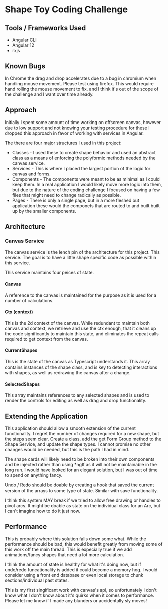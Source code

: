 # Shape Toy Coding Challenge

## Tools / Frameworks Used
* Angular CLI
* Angular 12
* rxjs

## Known Bugs
In Chrome the drag and drop accelerates due to a bug in chromium when handling mouse movement.
Please test using firefox. This would require hand rolling the mouse movement to fix, and I think it's out of the scope of the challenge and I want over time already.

## Approach

Initially I spent some amount of time working on offscreen canvas, however due to low support and not knowing your testing procedure for these I dropped this approach in favor of working with services in Angular. 

The there are four major structures I used in this project:
* Classes - I used these to create shape behavior and used an abstract class as a means of enforcing the polyformic methods needed by the canvas service. 
* Services - This is where I placed the largest portion of the logic for canvas and forms.
* Components - The components were meant to be as minimal as I could keep them. In a real application I would likely move more logic into them, but due to the nature of the coding challenge I focused on having a few files that might need to change radically as possible.
* Pages - There is only a single page, but in a more fleshed out application these would the componets that are routed to and built built up by the smaller components. 

## Architecture

### Canvas Service
The canvas service is the lench pin of the architecture for this project. This service. The goal is to have a little shape specific code as possible within this service.

This service maintains four peices of state.
#### Canvas
A reference to the canvas is maintained for the purpose as it is used for a number of calculations. 
#### Ctx (context)
This is the 2d context of the canvas. While redundant to maintain both canvas and context, we retrieve and use the ctx enough, that it cleans up the code significantly to maintain this state, and eliminates the repeat calls required to get context from the canvas.
#### CurrentShapes
This is the state of the canvas as Typescript understands it. This array contains instances of the shape class, and is key to detecting interactions with shapes, as well as redrawing the canvas after a change.
#### SelectedShapes
This array maintains references to any selected shapes and is used to render the controls for editing as well as drag and drop functionality.


## Extending the Application
This application should allow a smooth extension of the current functionality. I regret the number of changes required for a new shape, but the steps seem clear. Create a class, add the get Form Group method to the Shape Service, and update the shape types. I cannot promise no other changes would be needed, but this is the path I had in mind. 

The shape cards will likely need to be broken into their own components and be injected rather than using *ngIf as it will not be maintainable in the long run. I would have looked for an elegant solution, but I was out of time to spend on anything fancy.

Undo / Redo should be doable by creating a hook that saved the current version of the arrays to some type of state. Similar with save functionality.

I think this system MAY break if we tried to allow free drawing or handles to pivot arcs. It might be doable as state on the individual class for an Arc, but I can't imagine how to do it just now. 

## Performance
This is probably where this solution falls down some what. While the performance should be bad, this would benefit greatly from moving some of this work off the main thread. This is expecially true if we add animations/fancy shapes that need a lot more calculation. 

I think the amount of state is healthy for what it's doing now, but if undo/redo funcationality is added it could become a memory hog. I would consider using a front end database or even local storage to chunk sections/individual past states. 

This is my first singificant work with canvas's api, so unfortunately I don't know what I don't know about it's quirks when it comes to performance. Please let me know if I made any blunders or accidentally sly moves!

